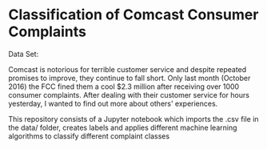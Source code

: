 # Classification of Comcast Consumer Complaints

Data Set:

Comcast is notorious for terrible customer service and despite repeated promises to improve, they continue to fall short. Only last month (October 2016) the FCC fined them a cool $2.3 million after receiving over 1000 consumer complaints. After dealing with their customer service for hours yesterday, I wanted to find out more about others' experiences.

This repository consists of a Jupyter notebook which imports the .csv file in the data/ folder, creates labels and applies different machine learning algorithms to classify different complaint classes

